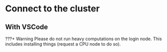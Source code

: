 # Connect to the cluster

## With VSCode

???+ Warning
    Please do not run heavy computations on the login node. This includes installing things (request a CPU node to do so).